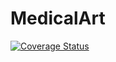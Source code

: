 # MedicalArt

<a href='https://coveralls.io/github/muqtasidjavaidkhokhar/MedicalArt?branch=master'><img src='https://coveralls.io/repos/github/muqtasidjavaidkhokhar/MedicalArt/badge.svg?branch=master' alt='Coverage Status' /></a>

